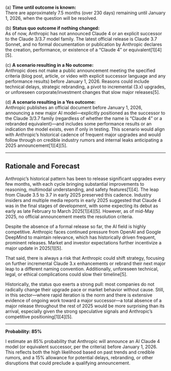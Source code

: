 (a) **Time until outcome is known:**  
There are approximately 7.5 months (over 230 days) remaining until January 1, 2026, when the question will be resolved.

(b) **Status quo outcome if nothing changed:**  
As of now, Anthropic has not announced Claude 4 or an explicit successor to the Claude 3/3.7 model family. The latest official release is Claude 3.7 Sonnet, and no formal documentation or publication by Anthropic declares the creation, performance, or existence of a “Claude 4” or equivalent[1][4][5].

(c) **A scenario resulting in a No outcome:**  
Anthropic does not make a public announcement meeting the specified criteria (blog post, article, or video with explicit successor language and any performance results) before January 1, 2026. Reasons could include technical delays, strategic rebranding, a pivot to incremental (3.x) upgrades, or unforeseen corporate/investment changes that slow major releases[5].

(d) **A scenario resulting in a Yes outcome:**  
Anthropic publishes an official document before January 1, 2026, announcing a new major AI model—explicitly positioned as the successor to the Claude 3/3.7 family (regardless of whether the name is “Claude 4” or a rebranded equivalent)—and includes some performance results or an indication the model exists, even if only in testing. This scenario would align with Anthropic’s historical cadence of frequent major upgrades and would follow through on credible industry rumors and internal leaks anticipating a 2025 announcement[1][4][5].

---

## Rationale and Forecast

Anthropic’s historical pattern has been to release significant upgrades every few months, with each cycle bringing substantial improvements to reasoning, multimodal understanding, and safety features[1][4]. The leap from Claude 3.5 to 3.7 in early 2025 preserved this cadence. Industry insiders and multiple media reports in early 2025 suggested that Claude 4 was in the final stages of development, with some expecting its debut as early as late February to March 2025[1][4][5]. However, as of mid-May 2025, no official announcement meets the resolution criteria.

Despite the absence of a formal release so far, the AI field is highly competitive. Anthropic faces continued pressure from OpenAI and Google DeepMind to maintain relevance, which has historically driven frequent, prominent releases. Market and investor expectations further incentivize a major update in 2025[1][5].

That said, there is always a risk that Anthropic could shift strategy, focusing on further incremental Claude 3.x enhancements or rebrand their next major leap to a different naming convention. Additionally, unforeseen technical, legal, or ethical complications could slow their timeline[5].

Historically, the status quo exerts a strong pull: most companies do not radically change their upgrade pace or market behavior without cause. Still, in this sector—where rapid iteration is the norm and there is extensive evidence of ongoing work toward a major successor—a total absence of a major release throughout the rest of 2025 would be more surprising than its arrival, especially given the strong speculative signals and Anthropic’s competitive positioning[1][4][5].

---

**Probability: 85%**

I estimate an 85% probability that Anthropic will announce an AI Claude 4 model (or equivalent successor, per the criteria) before January 1, 2026. This reflects both the high likelihood based on past trends and credible rumors, and a 15% allowance for potential delays, rebranding, or other disruptions that could preclude a qualifying announcement.